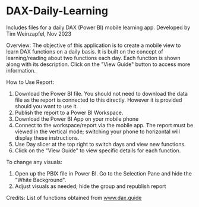# DAX-Daily-Learning
Includes files for a daily DAX (Power BI) mobile learning app.
Developed by Tim Weinzapfel, Nov 2023

Overview:
The objective of this application is to create a mobile view to learn DAX functions on a daily basis.  It is built on the concept of learning/reading about two functions each day.  Each function is shown along with its description.  Click on the "View Guide" button to access more information.

How to Use Report:
1.  Download the Power BI file.  You should not need to download the data file as the report is connected to this directly.  However it is provided should you want to use it.
2.  Publish the report to a Power BI Workspace.  
3.  Download the Power BI App on your mobile phone
4.  Connect to the workspace/report via the mobile app.   The report must be viewed in the vertical mode; switching your phone to horizontal will display these instructions.
5.  Use Day slicer at the top right to switch days and view new functions.
6.  Click on the "View Guide" to view specific details for each function.

To change any visuals:
1.  Open up the PBIX file in Power BI.  Go to the Selection Pane and hide the "White Background".
2.  Adjust visuals as needed; hide the group and republish report


Credits:
List of functions obtained from www.dax.guide
